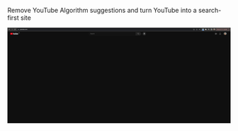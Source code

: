 Remove YouTube Algorithm suggestions and turn YouTube into a search-first site

![Screenshot](/no-algo-youtube-screenshot.png)
